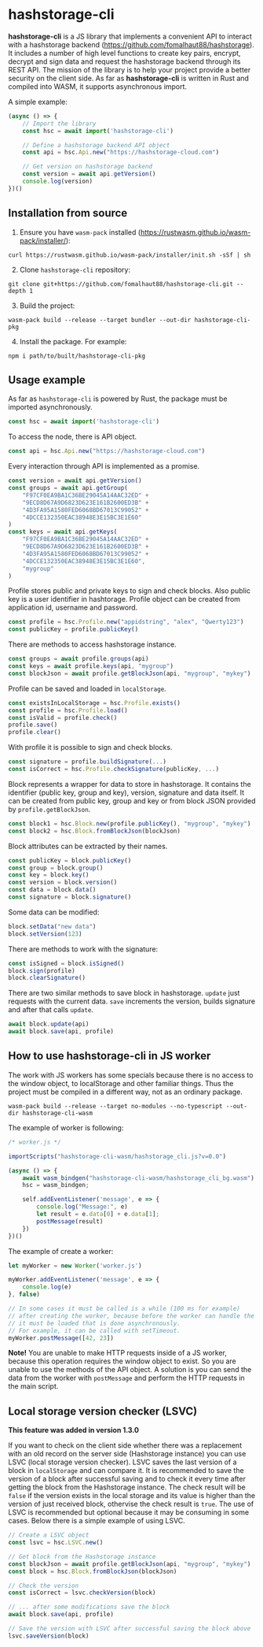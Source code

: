 # hashstorage-cli

**hashstorage-cli** is a JS library that implements a convenient API to interact with a hashstorage backend (https://github.com/fomalhaut88/hashstorage). It includes a number of high level functions to create key pairs, encrypt, decrypt and sign data and request the hashstorage backend through its REST API. The mission of the library is to help your project provide a better security on the client side. As far as **hashstorage-cli** is written in Rust and compiled into WASM, it supports asynchronous import.

A simple example:

```javascript
(async () => {
    // Import the library
    const hsc = await import('hashstorage-cli')

    // Define a hashstorage backend API object
    const api = hsc.Api.new("https://hashstorage-cloud.com")

    // Get version on hashstorage backend
    const version = await api.getVersion()
    console.log(version)
})()
```

## Installation from source

1. Ensure you have `wasm-pack` installed (https://rustwasm.github.io/wasm-pack/installer/):

```
curl https://rustwasm.github.io/wasm-pack/installer/init.sh -sSf | sh
```

2. Clone `hashstorage-cli` repository:

```
git clone git+https://github.com/fomalhaut88/hashstorage-cli.git --depth 1
```

3. Build the project:

```
wasm-pack build --release --target bundler --out-dir hashstorage-cli-pkg
```

4. Install the package. For example:

```
npm i path/to/built/hashstorage-cli-pkg
```

## Usage example

As far as `hashstorage-cli` is powered by Rust,
the package must be imported asynchronously.

```javascript
const hsc = await import('hashstorage-cli')
```

To access the node, there is API object.

```javascript
const api = hsc.Api.new("https://hashstorage-cloud.com")
```

Every interaction through API is implemented as a promise.

```javascript
const version = await api.getVersion()
const groups = await api.getGroup(
    "F97CF0EA9BA1C36BE29045A14AAC32ED" +
    "9ECD8D67A9D6823D623E161B2600ED3B" +
    "4D3FA95A1580FED6068BD67013C99052" +
    "4DCCE132350EAC38948E3E15BC3E1E60"
)
const keys = await api.getKeys(
    "F97CF0EA9BA1C36BE29045A14AAC32ED" +
    "9ECD8D67A9D6823D623E161B2600ED3B" +
    "4D3FA95A1580FED6068BD67013C99052" +
    "4DCCE132350EAC38948E3E15BC3E1E60",
    "mygroup"
)
```

Profile stores public and private keys to sign and check blocks.
Also public key is a user identifier in hashtorage.
Profile object can be created from application id, username and password.

```javascript
const profile = hsc.Profile.new("appidstring", "alex", "Qwerty123")
const publicKey = profile.publicKey()
```

There are methods to access hashstorage instance.

```javascript
const groups = await profile.groups(api)
const keys = await profile.keys(api, "mygroup")
const blockJson = await profile.getBlockJson(api, "mygroup", "mykey")
```

Profile can be saved and loaded in `localStorage`.

```javascript
const existsInLocalStorage = hsc.Profile.exists()
const profile = hsc.Profile.load()
const isValid = profile.check()
profile.save()
profile.clear()
```

With profile it is possible to sign and check blocks.

```javascript
const signature = profile.buildSignature(...)
const isCorrect = hsc.Profile.checkSignature(publicKey, ...)
```

Block represents a wrapper for data to store in hashstorage. It contains the
identifier (public key, group and key), version, signature and data itself.
It can be created from public key, group and key or from block JSON provided
by `profile.getBlockJson`.

```javascript
const block1 = hsc.Block.new(profile.publicKey(), "mygroup", "mykey")
const block2 = hsc.Block.fromBlockJson(blockJson)
```

Block attributes can be extracted by their names.

```javascript
const publicKey = block.publicKey()
const group = block.group()
const key = block.key()
const version = block.version()
const data = block.data()
const signature = block.signature()
```

Some data can be modified:

```javascript
block.setData("new data")
block.setVersion(123)
```

There are methods to work with the signature:

```javascript
const isSigned = block.isSigned()
block.sign(profile)
block.clearSignature()
```

There are two similar methods to save block in hashstorage.
`update` just requests with the current data.
`save` increments the version, builds signature and
after that calls `update`.

```javascript
await block.update(api)
await block.save(api, profile)
```

## How to use hashstorage-cli in JS worker

The work with JS workers has some specials because there is no access
to the window object, to localStorage and other familiar things.
Thus the project must be compiled in a different way,
not as an ordinary package.

```
wasm-pack build --release --target no-modules --no-typescript --out-dir hashstorage-cli-wasm
```

The example of worker is following:

```javascript
/* worker.js */

importScripts("hashstorage-cli-wasm/hashstorage_cli.js?v=0.0")

(async () => {
    await wasm_bindgen("hashstorage-cli-wasm/hashstorage_cli_bg.wasm")
    hsc = wasm_bindgen;

    self.addEventListener('message', e => {
        console.log("Message:", e)
        let result = e.data[0] + e.data[1];
        postMessage(result)
    })
})()
```

The example of create a worker:

```javascript
let myWorker = new Worker('worker.js')

myWorker.addEventListener('message', e => {
    console.log(e)
}, false)

// In some cases it must be called is a while (100 ms for example)
// after creating the worker, because before the worker can handle the message
// it must be loaded that is done asynchronously.
// For example, it can be called with setTimeout.
myWorker.postMessage([42, 23])
```

**Note!** You are unable to make HTTP requests inside of a JS worker, because this operation requires the window object to exist. So you are unable to use the methods of the API object. A solution is you can send the data from the worker with `postMessage` and perform the HTTP requests in the main script.

## Local storage version checker (LSVC)

**This feature was added in version 1.3.0**

If you want to check on the client side whether there was a replacement with an old record on the server side (Hashstorage instance) you can use LSVC (local storage version checker). LSVC saves the last version of a block in `localStorage` and can compare it. It is recommended to save the version of a block after successful saving and to check it every time after getting the block from the Hashstorage instance. The check result will be `false` if the version exists in the local storage and its value is higher than the version of just received block, othervise the check result is `true`. The use of LSVC is recommended but optional because it may be consuming in some cases. Below there is a simple example of using LSVC.

```javascript
// Create a LSVC object
const lsvc = hsc.LSVC.new()

// Get block from the Hashstorage instance
const blockJson = await profile.getBlockJson(api, "mygroup", "mykey")
const block = hsc.Block.fromBlockJson(blockJson)

// Check the version
const isCorrect = lsvc.checkVersion(block)

// ... after some modifications save the block
await block.save(api, profile)

// Save the version with LSVC after successful saving the block above
lsvc.saveVersion(block)
```
